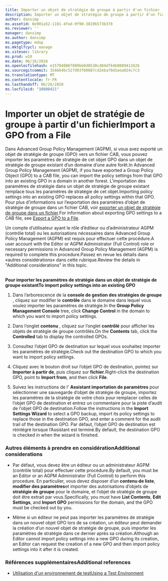 ```yaml
---
title: Importer un objet de stratégie de groupe à partir d'un fichier
description: Importer un objet de stratégie de groupe à partir d'un fichier
author: dansimp
ms.assetid: 6e901a52-1101-4fed-9f90-3819b573b378
ms.reviewer: ''
manager: dansimp
ms.author: dansimp
ms.pagetype: mdop
ms.mktglfcycl: manage
ms.sitesec: library
ms.prod: w10
ms.date: 06/16/2016
ms.openlocfilehash: e15704806f089bb0d8530cd84df64b0889413426
ms.sourcegitcommit: 354664bc527d93f80687cd2eba70d1eea024c7c3
ms.translationtype: MT
ms.contentlocale: fr-FR
ms.lasthandoff: 06/26/2020
ms.locfileid: "10808421"
---
```

# <span data-ttu-id="2e2e1-103">Importer un objet de stratégie de groupe à partir d'un fichier</span><span class="sxs-lookup"><span data-stu-id="2e2e1-103">Import a GPO from a File</span></span>


<span data-ttu-id="2e2e1-104">Dans Advanced Group Policy Management (AGPM), si vous avez exporté un objet de stratégie de groupe (GPO) vers un fichier CAB, vous pouvez importer les paramètres de stratégie de cet objet GPO dans un objet de stratégie de groupe existant d’un domaine d’une autre forêt.</span><span class="sxs-lookup"><span data-stu-id="2e2e1-104">In Advanced Group Policy Management (AGPM), if you have exported a Group Policy Object (GPO) to a CAB file, you can import the policy settings from that GPO into an existing GPO in a domain in another forest.</span></span> <span data-ttu-id="2e2e1-105">L’importation des paramètres de stratégie dans un objet de stratégie de groupe existant remplace tous les paramètres de stratégie de cet objet.</span><span class="sxs-lookup"><span data-stu-id="2e2e1-105">Importing policy settings into an existing GPO replaces all policy settings within that GPO.</span></span> <span data-ttu-id="2e2e1-106">Pour plus d’informations sur l’exportation des paramètres d’objet de stratégie de groupe dans un fichier CAB, voir [exporter un objet de stratégie de groupe dans un fichier](export-a-gpo-to-a-file.md).</span><span class="sxs-lookup"><span data-stu-id="2e2e1-106">For information about exporting GPO settings to a CAB file, see [Export a GPO to a File](export-a-gpo-to-a-file.md).</span></span>

<span data-ttu-id="2e2e1-107">Un compte d’utilisateur ayant le rôle d’éditeur ou d’administrateur AGPM (contrôle total) ou les autorisations nécessaires dans Advanced Group Policy Management (AGPM) est requis pour effectuer cette procédure.</span><span class="sxs-lookup"><span data-stu-id="2e2e1-107">A user account with the Editor or AGPM Administrator (Full Control) role or necessary permissions in Advanced Group Policy Management (AGPM) is required to complete this procedure.</span></span><span data-ttu-id="2e2e1-108">Passez en revue les détails dans «autres considérations» dans cette rubrique.</span><span class="sxs-lookup"><span data-stu-id="2e2e1-108">Review the details in "Additional considerations" in this topic.</span></span>

## <a href="" id="bkmk-existing"></a>


**<span data-ttu-id="2e2e1-109">Pour importer les paramètres de stratégie dans un objet de stratégie de groupe existant</span><span class="sxs-lookup"><span data-stu-id="2e2e1-109">To import policy settings into an existing GPO</span></span>**

1.  <span data-ttu-id="2e2e1-110">Dans l’arborescence de la **console de gestion des stratégies de groupe** , cliquez sur modifier le **contrôle** dans le domaine dans lequel vous voulez importer les paramètres de stratégie.</span><span class="sxs-lookup"><span data-stu-id="2e2e1-110">In the **Group Policy Management Console** tree, click **Change Control** in the domain to which you want to import policy settings.</span></span>

2.  <span data-ttu-id="2e2e1-111">Dans l’onglet **contenu** , cliquez sur l’onglet **contrôlé** pour afficher les objets de stratégie de groupe contrôlés.</span><span class="sxs-lookup"><span data-stu-id="2e2e1-111">On the **Contents** tab, click the **Controlled** tab to display the controlled GPOs.</span></span>

3.  <span data-ttu-id="2e2e1-112">Consultez l’objet GPO de destination sur lequel vous souhaitez importer les paramètres de stratégie.</span><span class="sxs-lookup"><span data-stu-id="2e2e1-112">Check out the destination GPO to which you want to import policy settings.</span></span>

4.  <span data-ttu-id="2e2e1-113">Cliquez avec le bouton droit sur l’objet GPO de destination, pointez sur **Importer à partir de**, puis cliquez sur **fichier**.</span><span class="sxs-lookup"><span data-stu-id="2e2e1-113">Right-click the destination GPO, point to **Import from**, and then click **File**.</span></span>

5.  <span data-ttu-id="2e2e1-114">Suivez les instructions de l' **Assistant importation de paramètres** pour sélectionner une sauvegarde d’objet de stratégie de groupe, importez les paramètres de la stratégie de votre choix pour remplacer celles de l’objet GPO de destination et entrez un commentaire pour la piste d’audit de l’objet GPO de destination.</span><span class="sxs-lookup"><span data-stu-id="2e2e1-114">Follow the instructions in the **Import Settings Wizard** to select a GPO backup, import its policy settings to replace those in the destination GPO, and enter a comment for the audit trail of the destination GPO.</span></span> <span data-ttu-id="2e2e1-115">Par défaut, l’objet GPO de destination est réintégré lorsque l’Assistant est terminé.</span><span class="sxs-lookup"><span data-stu-id="2e2e1-115">By default, the destination GPO is checked in when the wizard is finished.</span></span>

### <span data-ttu-id="2e2e1-116">Autres éléments à prendre en considération</span><span class="sxs-lookup"><span data-stu-id="2e2e1-116">Additional considerations</span></span>

-   <span data-ttu-id="2e2e1-117">Par défaut, vous devez être un éditeur ou un administrateur AGPM (contrôle total) pour effectuer cette procédure.</span><span class="sxs-lookup"><span data-stu-id="2e2e1-117">By default, you must be an Editor or an AGPM Administrator (Full Control) to perform this procedure.</span></span> <span data-ttu-id="2e2e1-118">En particulier, vous devez disposer d’un **contenu de liste**, **modifier des paramètres**et importer des autorisations d’objets de **stratégie de groupe** pour le domaine, et l’objet de stratégie de groupe doit être extrait par vous.</span><span class="sxs-lookup"><span data-stu-id="2e2e1-118">Specifically, you must have **List Contents**, **Edit Settings**, and **Import GPO** permissions for the domain, and the GPO must be checked out by you.</span></span>

-   <span data-ttu-id="2e2e1-119">Même si un éditeur ne peut pas importer les paramètres de stratégie dans un nouvel objet GPO lors de sa création, un éditeur peut demander la création d’un nouvel objet de stratégie de groupe, puis importer les paramètres de stratégie dans ce dernier après sa création.</span><span class="sxs-lookup"><span data-stu-id="2e2e1-119">Although an Editor cannot import policy settings into a new GPO during its creation, an Editor can request the creation of a new GPO and then import policy settings into it after it is created.</span></span>

### <span data-ttu-id="2e2e1-120">Références supplémentaires</span><span class="sxs-lookup"><span data-stu-id="2e2e1-120">Additional references</span></span>

-   [<span data-ttu-id="2e2e1-121">Utilisation d'un environnement de test</span><span class="sxs-lookup"><span data-stu-id="2e2e1-121">Using a Test Environment</span></span>](using-a-test-environment.md)

 

 





